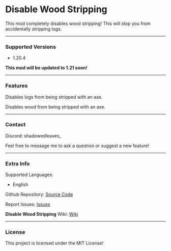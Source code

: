 # Disable Wood Stripping

This mod completely disables wood stripping! This will stop you from accidentally stripping logs.

---

### Supported Versions

- 1.20.4

**This mod will be updated to 1.21 soon!**

---

### Features

Disables logs from being stripped with an axe.

Disables wood from being stripped with an axe.

---

### Contact

Discord: shadowedleaves_

Feel free to message me to ask a question or suggest a new feature!

---

### Extra Info

Supported Languages:

- English

Github Repository: [Source Code](https://github.com/Fethercat/DisableWoodStripping)

Report Issues: [Issues](https://github.com/Fethercat/DisableWoodStripping/issues)

**Disable Wood Stripping** Wiki: [Wiki](https://github.com/Fethercat/DisableWoodStripping/wiki)

---

### License

This project is licensed under the MIT License!
